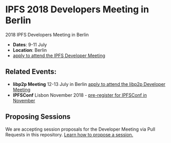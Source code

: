 # IPFS 2018 Developers Meeting in Berlin
2018 IPFS Developers Meeting in Berlin

- **Dates**: 9-11 July
- **Location**: Berlin
- [apply to attend the IPFS Developer Meeting](https://goo.gl/forms/sVRjrW1CA61FTwl12)


## Related Events:
- **libp2p Meeting** 12-13 July in Berlin [apply to attend the libp2p Developer Meeting](https://goo.gl/forms/8YpFQ7D00s5gC3hw2)
- **IPFSConf** Lisbon November 2018 - [pre-register for IPFSConf in November](https://goo.gl/forms/0Pu6VZzG8pRAmrrv2)

## Proposing Sessions

We are accepting session proposals for the Developer Meeting via Pull Requests in this repository. [Learn how to propose a session.](./sessions/README.md)
